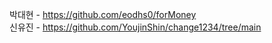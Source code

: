 박대현 - https://github.com/eodhs0/forMoney     
신유진 - https://github.com/YoujinShin/change1234/tree/main
